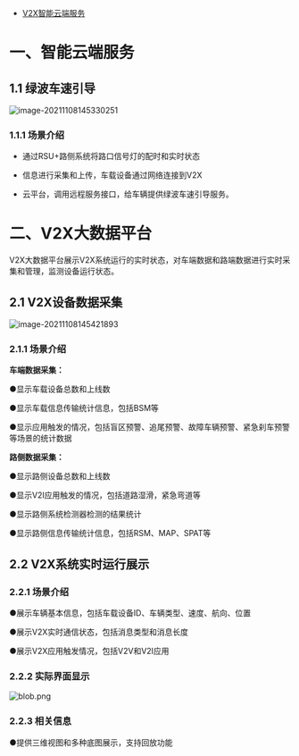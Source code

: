 - [V2X智能云端服务](http://nebula-link.com/Solution/index)

# 一、智能云端服务

## 1.1 绿波车速引导

![image-20211108145330251](https://gitee.com/er-huomeng/l-img/raw/master/image-20211108145330251.png)

### 1.1.1 场景介绍

- 通过RSU+路侧系统将路口信号灯的配时和实时状态

- 信息进行采集和上传，车载设备通过网络连接到V2X

- 云平台，调用远程服务接口，给车辆提供绿波车速引导服务。

# 二、V2X大数据平台

V2X大数据平台展示V2X系统运行的实时状态，对车端数据和路端数据进行实时采集和管理，监测设备运行状态。	

## 2.1 V2X设备数据采集

![image-20211108145421893](https://gitee.com/er-huomeng/l-img/raw/master/image-20211108145421893.png)

### 2.1.1 场景介绍

**车端数据采集：**

●显示车载设备总数和上线数

●显示车载信息传输统计信息，包括BSM等

●显示应用触发的情况，包括盲区预警、追尾预警、故障车辆预警、紧急刹车预警等场景的统计数据

**路侧数据采集：**

●显示路侧设备总数和上线数

●显示V2I应用触发的情况，包括道路湿滑，紧急弯道等

●显示路侧系统检测器检测的结果统计

●显示路侧信息传输统计信息，包括RSM、MAP、SPAT等

## 2.2 V2X系统实时运行展示

### 2.2.1 场景介绍

●展示车辆基本信息，包括车载设备ID、车辆类型、速度、航向、位置

●展示V2X实时通信状态，包括消息类型和消息长度

●展示V2X应用触发情况，包括V2V和V2I应用

### 2.2.2 实际界面显示

 ![blob.png](https://gitee.com/er-huomeng/l-img/raw/master/1528423975873740.png)

### 2.2.3 相关信息

●提供三维视图和多种底图展示，支持回放功能
